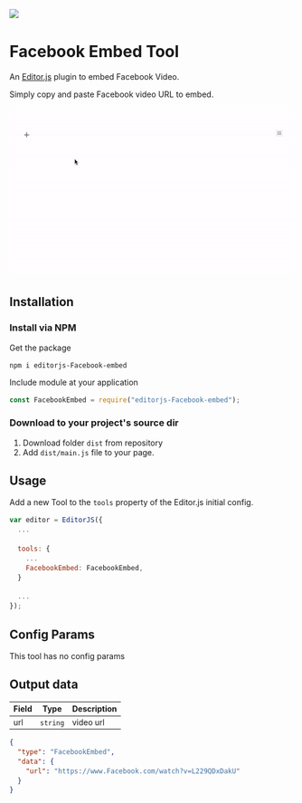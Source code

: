 ![](https://badgen.net/badge/Editor.js/v2.0/blue)

# Facebook Embed Tool

An [Editor.js](https://editorjs.io) plugin to embed Facebook Video.

Simply copy and paste Facebook video URL to embed.

![](assets/demo.gif)

## Installation

### Install via NPM

Get the package

```shell
npm i editorjs-Facebook-embed
```

Include module at your application

```javascript
const FacebookEmbed = require("editorjs-Facebook-embed");
```

### Download to your project's source dir

1. Download folder `dist` from repository
2. Add `dist/main.js` file to your page.

## Usage

Add a new Tool to the `tools` property of the Editor.js initial config.

```javascript
var editor = EditorJS({
  ...

  tools: {
    ...
    FacebookEmbed: FacebookEmbed,
  }

  ...
});
```

## Config Params

This tool has no config params

## Output data

| Field | Type     | Description |
| ----- | -------- | ----------- |
| url   | `string` | video url   |

```json
{
  "type": "FacebookEmbed",
  "data": {
    "url": "https://www.Facebook.com/watch?v=L229QDxDakU"
  }
}
```
